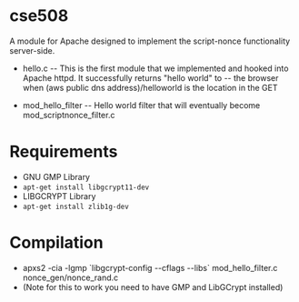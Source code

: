 cse508
======

A module for Apache designed to implement the script-nonce functionality server-side.

- hello.c
-- This is the first module that we implemented and hooked into Apache httpd.  It successfully returns "hello world" to 
-- the browser when (aws public dns address)/helloworld is the location in the GET

- mod_hello_filter
-- Hello world filter that will eventually become mod_scriptnonce_filter.c

Requirements
======

- GNU GMP Library
- `apt-get install libgcrypt11-dev`
- LIBGCRYPT Library
- `apt-get install zlib1g-dev`

Compilation
======

- apxs2 -cia -lgmp \`libgcrypt-config --cflags --libs\` mod_hello_filter.c nonce_gen/nonce_rand.c
- (Note for this to work you need to have GMP and LibGCrypt installed)

